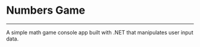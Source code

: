# Numbers Game
---------
A simple math game console app built with .NET that manipulates user input data. 

